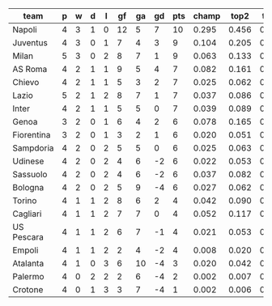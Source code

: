 |    team    | p | w | d | l | gf | ga | gd | pts | champ | top2  | top3  | top4  |  5-7  | bot4  | bot3  | bot2  |
|------------|---|---|---|---|----|----|----|-----|-------|-------|-------|-------|-------|-------|-------|-------|
| Napoli     | 4 | 3 | 1 | 0 | 12 |  5 |  7 |  10 | 0.295 | 0.456 | 0.563 | 0.647 | 0.169 | 0.012 | 0.007 | 0.004|
| Juventus   | 4 | 3 | 0 | 1 |  7 |  4 |  3 |   9 | 0.104 | 0.205 | 0.302 | 0.381 | 0.205 | 0.054 | 0.036 | 0.017|
| Milan      | 5 | 3 | 0 | 2 |  8 |  7 |  1 |   9 | 0.063 | 0.133 | 0.209 | 0.276 | 0.200 | 0.091 | 0.058 | 0.033|
| AS Roma    | 4 | 2 | 1 | 1 |  9 |  5 |  4 |   7 | 0.082 | 0.161 | 0.240 | 0.311 | 0.205 | 0.078 | 0.051 | 0.029|
| Chievo     | 4 | 2 | 1 | 1 |  5 |  3 |  2 |   7 | 0.025 | 0.062 | 0.104 | 0.147 | 0.150 | 0.194 | 0.138 | 0.084|
| Lazio      | 5 | 2 | 1 | 2 |  8 |  7 |  1 |   7 | 0.037 | 0.086 | 0.142 | 0.200 | 0.172 | 0.135 | 0.092 | 0.054|
| Inter      | 4 | 2 | 1 | 1 |  5 |  5 |  0 |   7 | 0.039 | 0.089 | 0.140 | 0.197 | 0.170 | 0.148 | 0.101 | 0.059|
| Genoa      | 3 | 2 | 0 | 1 |  6 |  4 |  2 |   6 | 0.078 | 0.165 | 0.243 | 0.322 | 0.197 | 0.081 | 0.054 | 0.030|
| Fiorentina | 3 | 2 | 0 | 1 |  3 |  2 |  1 |   6 | 0.020 | 0.051 | 0.088 | 0.126 | 0.133 | 0.228 | 0.166 | 0.105|
| Sampdoria  | 4 | 2 | 0 | 2 |  5 |  5 |  0 |   6 | 0.025 | 0.063 | 0.107 | 0.153 | 0.152 | 0.186 | 0.134 | 0.083|
| Udinese    | 4 | 2 | 0 | 2 |  4 |  6 | -2 |   6 | 0.022 | 0.053 | 0.086 | 0.128 | 0.144 | 0.213 | 0.153 | 0.097|
| Sassuolo   | 4 | 2 | 0 | 2 |  4 |  6 | -2 |   6 | 0.037 | 0.082 | 0.133 | 0.188 | 0.167 | 0.155 | 0.111 | 0.069|
| Bologna    | 4 | 2 | 0 | 2 |  5 |  9 | -4 |   6 | 0.027 | 0.062 | 0.105 | 0.151 | 0.144 | 0.191 | 0.136 | 0.084|
| Torino     | 4 | 1 | 1 | 2 |  8 |  6 |  2 |   4 | 0.042 | 0.090 | 0.145 | 0.202 | 0.171 | 0.144 | 0.102 | 0.062|
| Cagliari   | 4 | 1 | 1 | 2 |  7 |  7 |  0 |   4 | 0.052 | 0.117 | 0.176 | 0.238 | 0.188 | 0.123 | 0.084 | 0.049|
| US Pescara | 4 | 1 | 1 | 2 |  6 |  7 | -1 |   4 | 0.021 | 0.053 | 0.089 | 0.130 | 0.140 | 0.216 | 0.158 | 0.099|
| Empoli     | 4 | 1 | 1 | 2 |  2 |  4 | -2 |   4 | 0.008 | 0.020 | 0.034 | 0.054 | 0.078 | 0.401 | 0.318 | 0.225|
| Atalanta   | 4 | 1 | 0 | 3 |  6 | 10 | -4 |   3 | 0.020 | 0.042 | 0.070 | 0.105 | 0.123 | 0.258 | 0.191 | 0.124|
| Palermo    | 4 | 0 | 2 | 2 |  2 |  6 | -4 |   2 | 0.002 | 0.007 | 0.015 | 0.025 | 0.049 | 0.539 | 0.450 | 0.344|
| Crotone    | 4 | 0 | 1 | 3 |  3 |  7 | -4 |   1 | 0.002 | 0.006 | 0.012 | 0.021 | 0.044 | 0.554 | 0.460 | 0.349|
